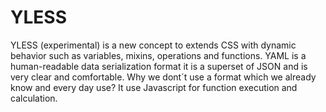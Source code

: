 YLESS
=====

YLESS (experimental) is a new concept to extends CSS with dynamic behavior such as variables, mixins, operations and functions. YAML is a human-readable data serialization format it is a superset of JSON and is very clear and comfortable. Why we dont´t use a format which we already know and every day use? It use Javascript for function execution and calculation. 